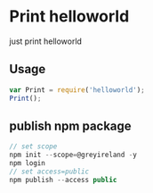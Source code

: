 # Print helloworld

just print helloworld

## Usage

```js
var Print = require('helloworld');
Print();
```

## publish npm package

```js
// set scope
npm init --scope=@greyireland -y
npm login
// set access=public
npm publish --access public
```
